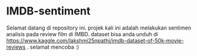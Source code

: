 # IMDB-sentiment

Selamat datang di repository ini. projek kali ini adalah melakukan sentimen analisis pada review film di IMBD. dataset bisa anda unduh di https://www.kaggle.com/lakshmi25npathi/imdb-dataset-of-50k-movie-reviews . selamat mencoba :)
